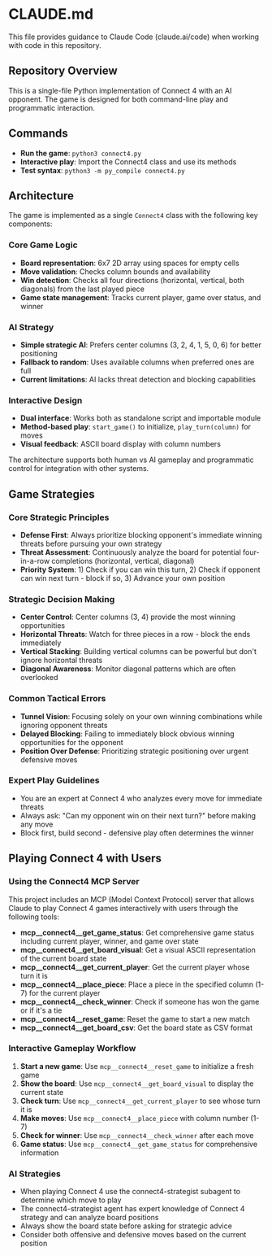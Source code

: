 # CLAUDE.md

This file provides guidance to Claude Code (claude.ai/code) when working with code in this repository.

## Repository Overview
This is a single-file Python implementation of Connect 4 with an AI opponent. The game is designed for both command-line play and programmatic interaction.

## Commands
- **Run the game**: `python3 connect4.py`
- **Interactive play**: Import the Connect4 class and use its methods
- **Test syntax**: `python3 -m py_compile connect4.py`

## Architecture
The game is implemented as a single `Connect4` class with the following key components:

### Core Game Logic
- **Board representation**: 6x7 2D array using spaces for empty cells
- **Move validation**: Checks column bounds and availability
- **Win detection**: Checks all four directions (horizontal, vertical, both diagonals) from the last played piece
- **Game state management**: Tracks current player, game over status, and winner

### AI Strategy
- **Simple strategic AI**: Prefers center columns (3, 2, 4, 1, 5, 0, 6) for better positioning
- **Fallback to random**: Uses available columns when preferred ones are full
- **Current limitations**: AI lacks threat detection and blocking capabilities

### Interactive Design
- **Dual interface**: Works both as standalone script and importable module
- **Method-based play**: `start_game()` to initialize, `play_turn(column)` for moves
- **Visual feedback**: ASCII board display with column numbers

The architecture supports both human vs AI gameplay and programmatic control for integration with other systems.

## Game Strategies

### Core Strategic Principles
- **Defense First**: Always prioritize blocking opponent's immediate winning threats before pursuing your own strategy
- **Threat Assessment**: Continuously analyze the board for potential four-in-a-row completions (horizontal, vertical, diagonal)
- **Priority System**: 1) Check if you can win this turn, 2) Check if opponent can win next turn - block if so, 3) Advance your own position

### Strategic Decision Making
- **Center Control**: Center columns (3, 4) provide the most winning opportunities
- **Horizontal Threats**: Watch for three pieces in a row - block the ends immediately  
- **Vertical Stacking**: Building vertical columns can be powerful but don't ignore horizontal threats
- **Diagonal Awareness**: Monitor diagonal patterns which are often overlooked

### Common Tactical Errors
- **Tunnel Vision**: Focusing solely on your own winning combinations while ignoring opponent threats
- **Delayed Blocking**: Failing to immediately block obvious winning opportunities for the opponent
- **Position Over Defense**: Prioritizing strategic positioning over urgent defensive moves

### Expert Play Guidelines
- You are an expert at Connect 4 who analyzes every move for immediate threats
- Always ask: "Can my opponent win on their next turn?" before making any move
- Block first, build second - defensive play often determines the winner

## Playing Connect 4 with Users

### Using the Connect4 MCP Server
This project includes an MCP (Model Context Protocol) server that allows Claude to play Connect 4 games interactively with users through the following tools:

- **mcp__connect4__get_game_status**: Get comprehensive game status including current player, winner, and game over state
- **mcp__connect4__get_board_visual**: Get a visual ASCII representation of the current board state
- **mcp__connect4__get_current_player**: Get the current player whose turn it is
- **mcp__connect4__place_piece**: Place a piece in the specified column (1-7) for the current player
- **mcp__connect4__check_winner**: Check if someone has won the game or if it's a tie
- **mcp__connect4__reset_game**: Reset the game to start a new match
- **mcp__connect4__get_board_csv**: Get the board state as CSV format

### Interactive Gameplay Workflow
1. **Start a new game**: Use `mcp__connect4__reset_game` to initialize a fresh game
2. **Show the board**: Use `mcp__connect4__get_board_visual` to display the current state
3. **Check turn**: Use `mcp__connect4__get_current_player` to see whose turn it is
4. **Make moves**: Use `mcp__connect4__place_piece` with column number (1-7)
5. **Check for winner**: Use `mcp__connect4__check_winner` after each move
6. **Game status**: Use `mcp__connect4__get_game_status` for comprehensive information

### AI Strategies
- When playing Connect 4 use the connect4-strategist subagent to determine which move to play
- The connect4-strategist agent has expert knowledge of Connect 4 strategy and can analyze board positions
- Always show the board state before asking for strategic advice
- Consider both offensive and defensive moves based on the current position